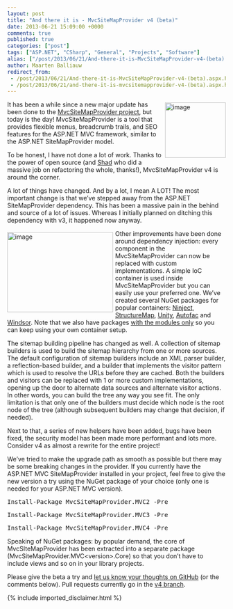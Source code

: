 ```yaml
---
layout: post
title: "And there it is - MvcSiteMapProvider v4 (beta)"
date: 2013-06-21 15:09:00 +0000
comments: true
published: true
categories: ["post"]
tags: ["ASP.NET", "CSharp", "General", "Projects", "Software"]
alias: ["/post/2013/06/21/And-there-it-is-MvcSiteMapProvider-v4-(beta).aspx", "/post/2013/06/21/and-there-it-is-mvcsitemapprovider-v4-(beta).aspx"]
author: Maarten Balliauw
redirect_from:
 - /post/2013/06/21/And-there-it-is-MvcSiteMapProvider-v4-(beta).aspx.html
 - /post/2013/06/21/and-there-it-is-mvcsitemapprovider-v4-(beta).aspx.html
---
```

<p><a href="/images/image_286.png"><img style="background-image: none; float: right; padding-top: 0px; padding-left: 0px; margin: 4px 0px 4px 4px; display: inline; padding-right: 0px; border: 0px;" title="image" src="/images/image_thumb_247.png" alt="image" width="140" height="127" align="right" border="0" /></a>It has been a while since a new major update has been done to the <a href="https://github.com/maartenba/MvcSiteMapProvider">MvcSiteMapProvider project</a>, but today is the day! MvcSiteMapProvider is a tool that provides flexible menus, breadcrumb trails, and SEO features for the ASP.NET MVC framework, similar to the ASP.NET SiteMapProvider model.</p>
<p>To be honest, I have not done a lot of work. Thanks to the power of open source (and <a href="http://www.shiningtreasures.com/">Shad</a> who did a massive job on refactoring the whole, thanks!), MvcSiteMapProvider v4 is around the corner.</p>
<p>A lot of things have changed. And by a lot, I mean A LOT! The most important change is that we&rsquo;ve stepped away from the ASP.NET SiteMapProvider dependency. This has been a massive pain in the behind and source of a lot of issues. Whereas I initially planned on ditching this dependency with v3, it happened now anyway.</p>
<p><a href="/images/image_287.png"><img style="background-image: none; float: left; padding-top: 0px; padding-left: 0px; margin: 5px 5px 5px 0px; display: inline; padding-right: 0px; border: 0px;" title="image" src="/images/image_thumb_248.png" alt="image" width="244" height="184" align="left" border="0" /></a>Other improvements have been done around dependency injection: every component in the MvcSiteMapProvider can now be replaced with custom implementations. A simple IoC container is used inside MvcSiteMapProvider but you can easily use your preferred one. We&rsquo;ve created several NuGet packages for popular containers: <a href="https://nuget.org/packages/MvcSiteMapProvider.MVC4.DI.Ninject">Ninject</a>, <a href="https://nuget.org/packages/MvcSiteMapProvider.MVC4.DI.StructureMap.Modules">StructureMap</a>, <a href="https://nuget.org/packages/MvcSiteMapProvider.MVC4.DI.Unity">Unity</a>, <a href="https://nuget.org/packages/MvcSiteMapProvider.MVC4.DI.Autofac/">Autofac</a> and <a href="https://nuget.org/packages/MvcSiteMapProvider.MVC4.DI.Windsor">Windsor</a>. Note that we also have packages <a href="https://nuget.org/packages/MvcSiteMapProvider.MVC4.DI.Autofac.Modules">with the modules only</a> so you can keep using your own container setup.</p>
<p>The sitemap building pipeline has changed as well. A collection of sitemap builders is used to build the sitemap hierarchy from one or more sources. The default configuration of sitemap builders include an XML parser builder, a reflection-based builder, and a builder that implements the visitor pattern which is used to resolve the URLs before they are cached. Both the builders and visitors can be replaced with 1 or more custom implementations, opening up the door to alternate data sources and alternate visitor actions. In other words, you can build the tree any way you see fit. The only limitation is that only&nbsp;one of the builders must decide which node is the root node of the tree (although subsequent builders may change that decision, if needed).</p>
<p>Next to that, a series of new helpers have been added, bugs have been fixed, the security model has been made more performant and lots more. Consider v4 as almost a rewrite for the entire project!</p>
<p>We&rsquo;ve tried to make the upgrade path as smooth as possible but there may be some breaking changes in the provider. If you currently have the ASP.NET MVC SiteMapProvider installed in your project, feel free to give the new version a try using the NuGet package of your choice (only one is needed for your ASP.NET MVC version).</p>
<pre>Install-Package MvcSiteMapProvider.MVC2 -Pre</pre>
<pre>Install-Package MvcSiteMapProvider.MVC3 -Pre</pre>
<pre>Install-Package MvcSiteMapProvider.MVC4 -Pre</pre>
<p>Speaking of NuGet packages: by popular demand, the core of MvcSIteMapProvider has been extracted into a separate package (MvcSiteMapProvider.MVC&lt;version&gt;.Core) so that you don&rsquo;t have to include views and so on in your library projects.</p>
<p>Please give the beta a try and <a href="https://github.com/maartenba/MvcSiteMapProvider/issues">let us know your thoughts on GitHub</a> (or the comments below). Pull requests currently go in the <a href="https://github.com/maartenba/MvcSiteMapProvider/tree/v4">v4 branch</a>.</p>
{% include imported_disclaimer.html %}
